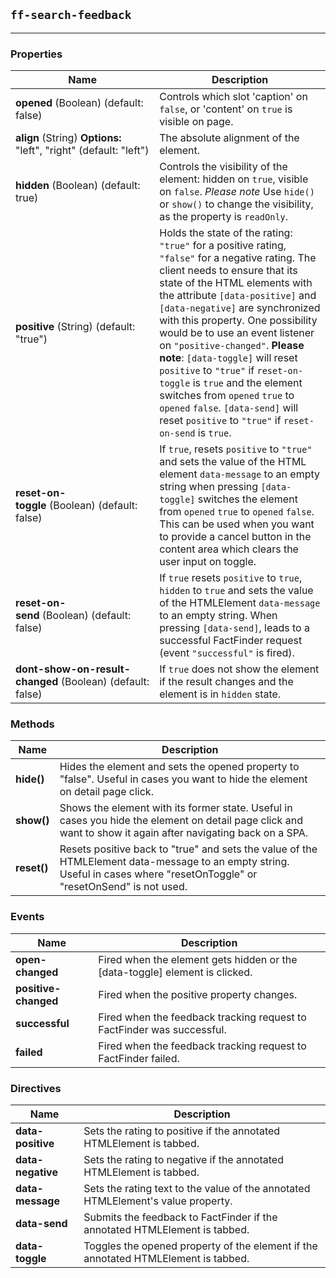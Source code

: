 ## `ff-search-feedback`
___
### Properties
| Name | Description |
| ---- | ----------- |
| **opened**&nbsp;(Boolean)&nbsp;(default: false) | Controls which slot 'caption' on `false`, or 'content' on `true` is visible on page. |
| **align**&nbsp;(String)&nbsp;**Options:** "left", "right" (default: "left")| The absolute alignment of the element. |
| **hidden**&nbsp;(Boolean)&nbsp;(default: true) | Controls the visibility of the element: hidden on `true`, visible on `false`. _Please note_ Use `hide()` or `show()` to change the visibility, as the property is `readOnly`. |
| **positive**&nbsp;(String)&nbsp;(default: "true") | Holds the state of the rating: `"true"` for a positive rating, `"false"` for a negative rating. The client needs to ensure that its state of the HTML elements with the attribute `[data-positive]` and `[data-negative]` are synchronized with this property. One possibility would be to use an event listener on `"positive-changed"`. **Please note**: `[data-toggle]` will reset `positive` to `"true"` if `reset-on-toggle` is `true` and the element switches from `opened` `true` to `opened` `false`. `[data-send]` will reset `positive` to `"true"` if `reset-on-send` is `true`. |
| **reset-on-toggle**&nbsp;(Boolean)&nbsp;(default: false) | If `true`, resets `positive` to `"true"` and sets the value of the HTML element `data-message` to an empty string when pressing `[data-toggle]` switches the element from `opened` `true` to `opened` `false`. This can be used when you want to provide a cancel button in the content area which clears the user input on toggle. |
| **reset-on-send**&nbsp;(Boolean)&nbsp;(default: false)|  If `true` resets `positive` to `true`, `hidden` to `true` and sets the value of the HTMLElement `data-message` to an empty string. When pressing `[data-send]`, leads to a successful FactFinder request (event `"successful"` is fired). |
| **dont-show-on-result-changed**&nbsp;(Boolean) (default: false) | If `true` does not show the element if the result changes and the element is in `hidden` state. |

### Methods
| Name | Description |
| ---- | ----------- |
| **hide()** | Hides the element and sets the opened property to "false". Useful in cases you want to hide the element on detail page click. |
| **show()** | Shows the element with its former state. Useful in cases you hide the element on detail page click and want to show it again after navigating back on a SPA. |
| **reset()** | Resets positive back to "true" and sets the value of the HTMLElement data-message to an empty string. Useful in cases where "resetOnToggle" or "resetOnSend" is not used. |

### Events
| Name | Description |
| ---- | ----------- |
| **open-changed** | Fired when the element gets hidden or the [data-toggle] element is clicked. |
| **positive-changed** | Fired when the positive property changes. |
| **successful** | Fired when the feedback tracking request to FactFinder was successful. |
| **failed** | Fired when the feedback tracking request to FactFinder failed. |

### Directives
| Name | Description |
| ---- | ----------- |
| **data-positive** | Sets the rating to positive if the annotated HTMLElement is tabbed. |
| **data-negative** | Sets the rating to negative if the annotated HTMLElement is tabbed. |
| **data-message** | Sets the rating text to the value of the annotated HTMLElement's value property. |
| **data-send** | Submits the feedback to FactFinder if the annotated HTMLElement is tabbed. |
| **data-toggle** | Toggles the opened property of the element if the annotated HTMLElement is tabbed. |
